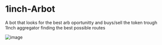 # 1inch-Arbot
A bot that looks for the best arb oportunitty and buys/sell the token trough 1Inch aggregator finding the best possible routes 

![image](https://user-images.githubusercontent.com/63260536/127070065-2a1c1901-846f-4fbe-8d21-2242696598fd.png)
